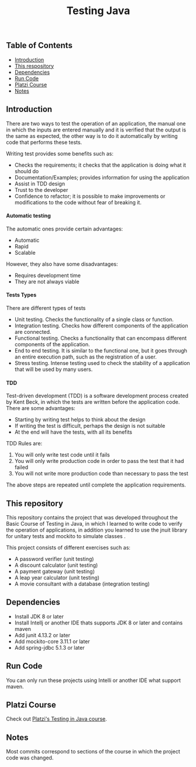 <h1 align="center"> Testing Java </h1> <br>

## Table of Contents

- [Introduction](#introduction)
- [This&nbsp;respository](#thisrepository)
- [Dependencies](#dependencies)
- [Run&nbsp;Code](#runcode)
- [Platzi&nbsp;Course](#platzicourse)
- [Notes](#notes)

## Introduction

There are two ways to test the operation of an application, the manual one in which the inputs are entered manually and it is verified that the output is the same as expected, the other way is to do it automatically by writing code that performs these tests.

Writing test provides some benefits such as:
- Checks the requirements; it checks that the application is doing what it should do
- Documentation/Examples; provides information for using the application 
- Assist in TDD design
- Trust to the developer
- Confidence to refactor; it is possible to make improvements or modifications to the code without fear of breaking it.

#### Automatic testing
The automatic ones provide certain advantages:
- Automatic
- Rapid
- Scalable

However, they also have some disadvantages:
- Requires development time
- They are not always viable

#### Tests Types
There are different types of tests
- Unit testing. Checks the functionality of a single class or function.
- Integration testing. Checks how different components of the application are connected.
- Functional testing. Checks a functionality that can encompass different components of the application.
- End to end testing. It is similar to the functional one, but it goes through an entire execution path, such as the registration of a user.
- Stress testing. Intense testing used to check the stability of a application that will be used by many users.

#### TDD
Test-driven development (TDD) is a software development process created by Kent Beck, in which the tests are written before the application code. There are some advantages:
- Starting by writing test helps to think about the design
- If writing the test is difficult, perhaps the design is not suitable
- At the end will have the tests, with all its benefits

TDD Rules are:
1. You will only write test code until it fails
2. You will only write production code in order to pass the test that it had failed
3. You will not write more production code than necessary to pass the test

The above steps are repeated until complete the application requirements. 


## This&nbsp;repository
This repository contains the project that was developed throughout the Basic Course of Testing in Java, in which I learned to write code to verify the operation of applications, in addition you learned to use the jnuit library for unitary tests and mockito to simulate classes .

This project consists of different exercises such as:
- A password verifier (unit testing)
- A discount calculator (unit testing)
- A payment gateway (unit testing)
- A leap year calculator (unit testing)
- A movie consultant with a database (integration testing)


## Dependencies
- Install JDK 8 or later
- Install Intellj or another IDE thats supports JDK 8 or later and contains maven
- Add junit 4.13.2 or later
- Add mockito-core 3.11.1 or later
- Add spring-jdbc 5.1.3 or later

## Run&nbsp;Code
You can only run these projects using Intelli or another IDE what support maven.


## Platzi&nbsp;Course

Check out [Platzi's Testing in Java course](https://platzi.com/clases/testing-java/).


## Notes

Most commits correspond to sections of the course in which the project code was changed.
